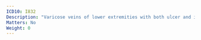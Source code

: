```yaml
---
ICD10: I832
Description: "Varicose veins of lower extremities with both ulcer and inflammation"
Matters: No
Weight: 0
---
```


